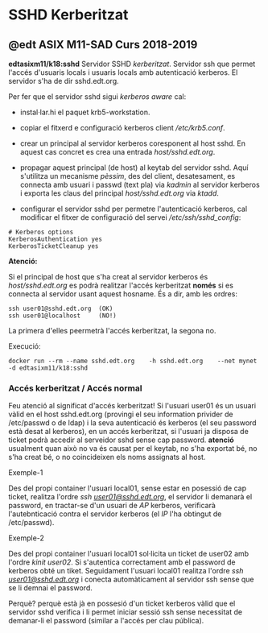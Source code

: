 # SSHD Kerberitzat
## @edt ASIX M11-SAD Curs 2018-2019

**edtasixm11/k18:sshd** Servidor SSHD *kerberitzat*. Servidor ssh que permet
  l'accés d'usuaris locals i usuaris locals amb autenticació kerberos. El
  servidor s'ha de dir sshd.edt.org.

Per fer que el servidor sshd sigui *kerberos aware* cal:

 * instal·lar.hi el paquet krb5-workstation.

 * copiar el fitxerd e configuració kerberos client */etc/krb5.conf*.

 * crear un principal al servidor kerberos coresponent al host sshd. En aquest cas concret es crea
  una entrada *host/sshd.edt.org*.

 * propagar aquest principal (de host)  al keytab del servidor sshd. Aquí s'utilitza un mecanisme 
  *pèssim*, des del client, desatesament, es connecta amb usuari i passwd (text pla) via *kadmin* al
  servidor kerberos i exporta les claus del principal *host/sshd.edt.org* via *ktadd*.

 * configurar el servidor sshd per permetre l'autenticació kerberos, cal modificar el fitxer de 
 configuració del servei */etc/ssh/sshd_config*:

```
# Kerberos options
KerberosAuthentication yes
KerberosTicketCleanup yes
```

**Atenció:**

Si el principal de host que s'ha creat al servidor kerberos és *host/sshd.edt.org* es podrà realitzar
l'accés kerberitzat **només** si es connecta al servidor usant aquest hosname. És a dir, amb les ordres:
```
ssh user01@sshd.edt.org  (OK)
ssh user01@localhost     (NO!)
```
La primera d'elles peermetrà l'accés kerberitzat, la segona no.


Execució:
```
docker run --rm --name sshd.edt.org    -h sshd.edt.org    --net mynet -d edtasixm11/k18:sshd
```

### Accés kerberitzat / Accés normal

Feu atenció al significat d'accés kerberitzat! Si l'usuari user01 és un usuari vàlid en el host sshd.edt.org
(provingi el seu information privider de /etc/passwd o de ldap) i la seva autenticació és kerberos (el seu 
password està desat al kerberos), en un accés kerberitzat, si l'usuari ja disposa de ticket podrà accedir
al serveidor sshd sense cap password. **atenció** usualment quan això no va és causat per el keytab, no s'ha exportat
bé, no s'ha creat bé, o no coincideixen els noms assignats al host.

Exemple-1

Des del propi container l'usuari local01, sense estar en posessió de cap ticket, realitza l'ordre *ssh user01@sshd.edt.org*,
el servidor li demanarà el password, en tractar-se d'un usuari de *AP* kerberos, verificarà l'autebnticació contra el
servidor kerberos (el *IP* l'ha obtingut de /etc/passwd).

Exemple-2

Des del propi container l'usuari local01 sol·licita un ticket de user02 amb l'ordre *kinit user02*. Si s'autentica 
correctament amb el password de kerberos obté un tiket. Seguidament l'usuari local01 realitza l'ordre *ssh user01@sshd.edt.org*
i conecta automàticament al servidor ssh sense que se li demnai el password.

Perquè? perquè està jà en possesió d'un ticket kerberos vàlid que el servidor sshd verifica i li permet iniciar sessió
ssh sense necessitat de demanar-li el password (similar a l'accés per clau pública).



